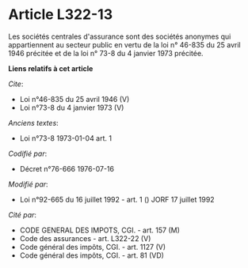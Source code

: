 # Article L322-13

Les sociétés centrales d'assurance sont des sociétés anonymes qui appartiennent au secteur public en vertu de la loi n°
46-835 du 25 avril 1946 précitée et de la loi n° 73-8 du 4 janvier 1973 précitée.

**Liens relatifs à cet article**

_Cite_:

  - Loi n°46-835 du 25 avril 1946 (V)
  - Loi n°73-8 du 4 janvier 1973 (V)

_Anciens textes_:

  - Loi n°73-8 1973-01-04 art. 1

_Codifié par_:

  - Décret n°76-666 1976-07-16

_Modifié par_:

  - Loi n°92-665 du 16 juillet 1992 - art. 1 () JORF 17 juillet 1992

_Cité par_:

  - CODE GENERAL DES IMPOTS, CGI. - art. 157 (M)
  - Code des assurances - art. L322-22 (V)
  - Code général des impôts, CGI. - art. 1127 (V)
  - Code général des impôts, CGI. - art. 81 (VD)
